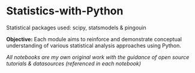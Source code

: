 # Statistics-with-Python
Statistical packages used: scipy, statsmodels & pingouin

**Objective:** Each module aims to reinforce and demonstrate conceptual understanding of various statistical analysis approaches using Python.

*All notebooks are my own original work with the guidance of open source tutorials & datasources (referenced in each notebook)*
